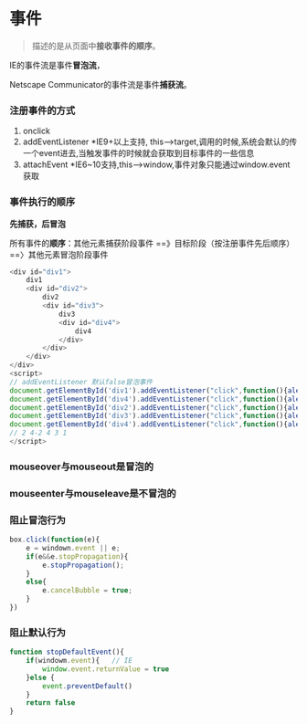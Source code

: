 # 事件

> 描述的是从页面中**接收事件的顺序**。

IE的事件流是事件**冒泡流**，

Netscape Communicator的事件流是事件**捕获流**。

### 注册事件的方式

1. onclick
2. addEventListener \*IE9+以上支持, this--&gt;target,调用的时候,系统会默认的传一个event进去,当触发事件的时候就会获取到目标事件的一些信息
3. attachEvent \*IE6~10支持,this--&gt;window,事件对象只能通过window.event获取

### 事件执行的顺序

**先捕获，后冒泡**

所有事件的**顺序**：其他元素捕获阶段事件 ==》目标阶段（按注册事件先后顺序）==〉其他元素冒泡阶段事件

```js
<div id="div1">
    div1
    <div id="div2">
        div2
        <div id="div3">
            div3
            <div id="div4">
                div4
            </div>
        </div>
    </div>
</div>
<script>
// addEventListener 默认false冒泡事件
document.getElementById('div1').addEventListener("click",function(){alert("1");},false);
document.getElementById('div4').addEventListener("click",function(){alert("4-2");},false);
document.getElementById('div2').addEventListener("click",function(){alert("2");},true);
document.getElementById('div3').addEventListener("click",function(){alert("3");},false);
document.getElementById('div4').addEventListener("click",function(){alert("4");},true);
// 2 4-2 4 3 1
</script>
```

### mouseover与mouseout是冒泡的

### mouseenter与mouseleave是不冒泡的

### 阻止冒泡行为

```js
box.click(function(e){
    e = windown.event || e;
    if(e&&e.stopPropagation){     
        e.stopPropagation();
    }
    else{    
        e.cancelBubble = true;
    }
})
```

### 阻止默认行为

```js
function stopDefaultEvent(){
    if(windowm.event){   // IE
        window.event.returnValue = true
    }else {
        event.preventDefault()
    }
    return false
}
```



